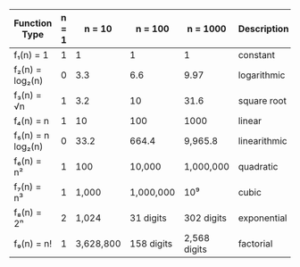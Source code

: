 | Function Type         | n = 1 | n = 10 | n = 100 | n = 1000 | Description       |
|-----------------------|-------|--------|---------|----------|-------------------|
| f₁(n) = 1             | 1     | 1      | 1       | 1        | constant          |
| f₂(n) = log₂(n)       | 0     | 3.3    | 6.6     | 9.97     | logarithmic       |
| f₃(n) = √n            | 1     | 3.2    | 10      | 31.6     | square root       |
| f₄(n) = n             | 1     | 10     | 100     | 1000     | linear            |
| f₅(n) = n log₂(n)     | 0     | 33.2   | 664.4   | 9,965.8  | linearithmic      |
| f₆(n) = n²            | 1     | 100    | 10,000  | 1,000,000| quadratic         |
| f₇(n) = n³            | 1     | 1,000  | 1,000,000| 10⁹     | cubic             |
| f₈(n) = 2ⁿ            | 2     | 1,024  | 31 digits| 302 digits| exponential     |
| f₉(n) = n!            | 1     | 3,628,800 | 158 digits | 2,568 digits | factorial     |
